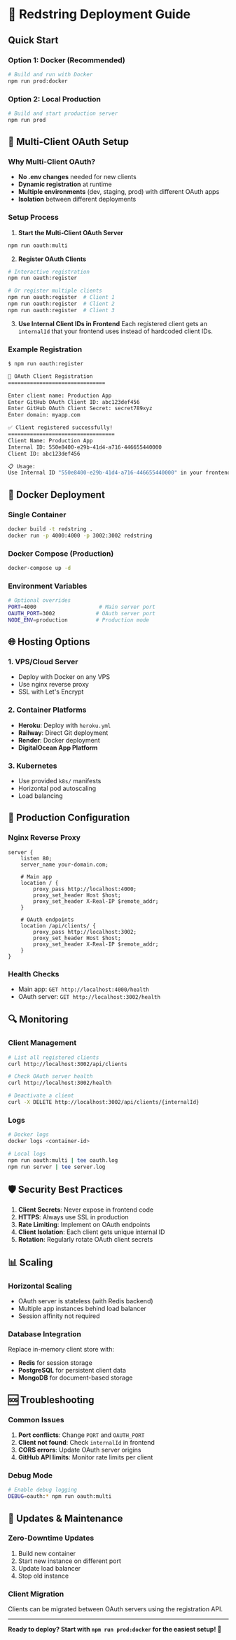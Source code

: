 # 🚀 Redstring Deployment Guide

## Quick Start

### Option 1: Docker (Recommended)
```bash
# Build and run with Docker
npm run prod:docker
```

### Option 2: Local Production
```bash
# Build and start production server
npm run prod
```

## 🔐 Multi-Client OAuth Setup

### Why Multi-Client OAuth?
- **No .env changes** needed for new clients
- **Dynamic registration** at runtime
- **Multiple environments** (dev, staging, prod) with different OAuth apps
- **Isolation** between different deployments

### Setup Process

1. **Start the Multi-Client OAuth Server**
```bash
npm run oauth:multi
```

2. **Register OAuth Clients**
```bash
# Interactive registration
npm run oauth:register

# Or register multiple clients
npm run oauth:register  # Client 1
npm run oauth:register  # Client 2
npm run oauth:register  # Client 3
```

3. **Use Internal Client IDs in Frontend**
Each registered client gets an `internalId` that your frontend uses instead of hardcoded client IDs.

### Example Registration
```bash
$ npm run oauth:register

🔐 OAuth Client Registration
===============================

Enter client name: Production App
Enter GitHub OAuth Client ID: abc123def456
Enter GitHub OAuth Client Secret: secret789xyz
Enter domain: myapp.com

✅ Client registered successfully!
==================================
Client Name: Production App
Internal ID: 550e8400-e29b-41d4-a716-446655440000
Client ID: abc123def456

📋 Usage:
Use Internal ID "550e8400-e29b-41d4-a716-446655440000" in your frontend
```

## 🐳 Docker Deployment

### Single Container
```bash
docker build -t redstring .
docker run -p 4000:4000 -p 3002:3002 redstring
```

### Docker Compose (Production)
```bash
docker-compose up -d
```

### Environment Variables
```bash
# Optional overrides
PORT=4000                    # Main server port
OAUTH_PORT=3002             # OAuth server port
NODE_ENV=production         # Production mode
```

## 🌐 Hosting Options

### 1. **VPS/Cloud Server**
- Deploy with Docker on any VPS
- Use nginx reverse proxy
- SSL with Let's Encrypt

### 2. **Container Platforms**
- **Heroku**: Deploy with `heroku.yml`
- **Railway**: Direct Git deployment
- **Render**: Docker deployment
- **DigitalOcean App Platform**

### 3. **Kubernetes**
- Use provided `k8s/` manifests
- Horizontal pod autoscaling
- Load balancing

## 🔧 Production Configuration

### Nginx Reverse Proxy
```nginx
server {
    listen 80;
    server_name your-domain.com;
    
    # Main app
    location / {
        proxy_pass http://localhost:4000;
        proxy_set_header Host $host;
        proxy_set_header X-Real-IP $remote_addr;
    }
    
    # OAuth endpoints
    location /api/clients/ {
        proxy_pass http://localhost:3002;
        proxy_set_header Host $host;
        proxy_set_header X-Real-IP $remote_addr;
    }
}
```

### Health Checks
- Main app: `GET http://localhost:4000/health`
- OAuth server: `GET http://localhost:3002/health`

## 🔍 Monitoring

### Client Management
```bash
# List all registered clients
curl http://localhost:3002/api/clients

# Check OAuth server health
curl http://localhost:3002/health

# Deactivate a client
curl -X DELETE http://localhost:3002/api/clients/{internalId}
```

### Logs
```bash
# Docker logs
docker logs <container-id>

# Local logs
npm run oauth:multi | tee oauth.log
npm run server | tee server.log
```

## 🛡️ Security Best Practices

1. **Client Secrets**: Never expose in frontend code
2. **HTTPS**: Always use SSL in production  
3. **Rate Limiting**: Implement on OAuth endpoints
4. **Client Isolation**: Each client gets unique internal ID
5. **Rotation**: Regularly rotate OAuth client secrets

## 📊 Scaling

### Horizontal Scaling
- OAuth server is stateless (with Redis backend)
- Multiple app instances behind load balancer
- Session affinity not required

### Database Integration
Replace in-memory client store with:
- **Redis** for session storage
- **PostgreSQL** for persistent client data
- **MongoDB** for document-based storage

## 🆘 Troubleshooting

### Common Issues
1. **Port conflicts**: Change `PORT` and `OAUTH_PORT`
2. **Client not found**: Check `internalId` in frontend
3. **CORS errors**: Update OAuth server origins
4. **GitHub API limits**: Monitor rate limits per client

### Debug Mode
```bash
# Enable debug logging
DEBUG=oauth:* npm run oauth:multi
```

## 🔄 Updates & Maintenance

### Zero-Downtime Updates
1. Build new container
2. Start new instance on different port
3. Update load balancer
4. Stop old instance

### Client Migration
Clients can be migrated between OAuth servers using the registration API.

---

**Ready to deploy? Start with `npm run prod:docker` for the easiest setup! 🚀**